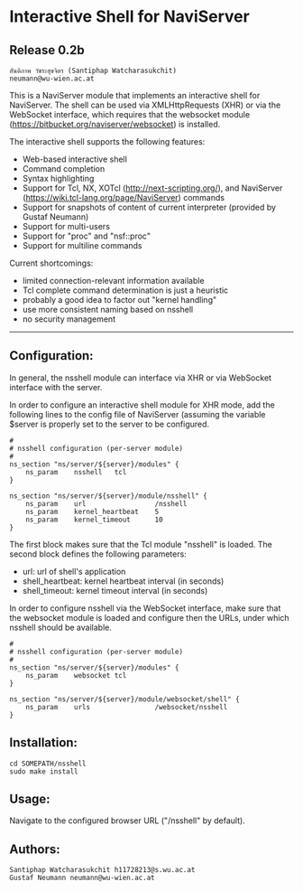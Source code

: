 Interactive Shell for NaviServer
=========================
Release 0.2b
------------

    สันติภาพ วัชระสุขจิตร (Santiphap Watcharasukchit)
    neumann@wu-wien.ac.at

This is a NaviServer module that implements an interactive shell for
NaviServer. The shell can be used via XMLHttpRequests (XHR) or via
the WebSocket interface, which requires that the websocket module
(https://bitbucket.org/naviserver/websocket) is installed.

The interactive shell supports the following features:

* Web-based interactive shell
* Command completion
* Syntax highlighting
* Support for Tcl, NX, XOTcl (http://next-scripting.org/),
  and NaviServer (https://wiki.tcl-lang.org/page/NaviServer) commands
* Support for snapshots of content of current interpreter (provided by Gustaf Neumann)
* Support for multi-users
* Support for "proc" and "nsf::proc"
* Support for multiline commands


Current shortcomings:

* limited connection-relevant information available
* Tcl complete command determination is just a heuristic
* probably a good idea to factor out "kernel handling"
* use more consistent naming based on nsshell
* no security management

***

Configuration:
--------------

In general, the nsshell module can interface via XHR or via WebSocket
interface with the server.

In order to configure an interactive shell module for XHR mode, add
the following lines to the config file of NaviServer (assuming the
variable $server is properly set to the server to be configured.

    #
    # nsshell configuration (per-server module)
    #
    ns_section "ns/server/${server}/modules" {
        ns_param    nsshell   tcl
    }

    ns_section "ns/server/${server}/module/nsshell" {
        ns_param    url                 /nsshell
        ns_param    kernel_heartbeat    5
        ns_param    kernel_timeout      10
	}

The first block makes sure that the Tcl module "nsshell"
is loaded. The second block defines the following parameters:

* url: url of shell's application
* shell_heartbeat: kernel heartbeat interval (in seconds)
* shell_timeout: kernel timeout interval (in seconds)

In order to configure nsshell via the WebSocket interface,
make sure that the websocket module is loaded and configure then
the URLs, under which nsshell should be available.

    #
    # nsshell configuration (per-server module)
    #
    ns_section "ns/server/${server}/modules" {
        ns_param    websocket tcl
    }

    ns_section "ns/server/${server}/module/websocket/shell" {
        ns_param    urls                /websocket/nsshell
    }



Installation:
-------------

    cd SOMEPATH/nsshell
    sudo make install

Usage:
------

Navigate to the configured browser URL ("/nsshell" by default).

Authors:
--------

    Santiphap Watcharasukchit h11728213@s.wu.ac.at
    Gustaf Neumann neumann@wu-wien.ac.at
